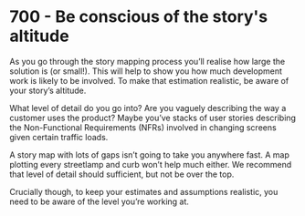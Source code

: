 # 700 - Be conscious of the story's altitude

As you go through the story mapping process youʼll realise how large the solution is (or small!). This will help to show you how much development work is likely to be involved. To make that estimation realistic, be aware of your storyʼs altitude.

What level of detail do you go into? Are you vaguely describing the way a customer uses the product? Maybe youʼve stacks of user stories describing the Non-Functional Requirements (NFRs) involved in changing screens given certain traffic loads.

A story map with lots of gaps isnʼt going to take you anywhere fast. A map plotting every streetlamp and curb wonʼt help much either. We recommend that level of detail should sufficient, but not be over the top.

Crucially though, to keep your estimates and assumptions realistic, you need to be aware of the level youʼre working at.
